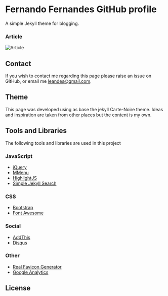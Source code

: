 # Fernando Fernandes GitHub profile

A simple Jekyll theme for blogging. 

### Article
![Article](http://i.imgur.com/8rD8FfC.png)

## Contact
If you wish to contact me regarding this page please raise an issue on GitHub,
or email me [leandes@gmail.com](mailto:leandes@gmail.com).

## Theme
This page was developed using as base the jekyll Carte-Noire theme. Ideas and 
inspiration are taken from other places but the content is my own.

## Tools and Libraries
The following tools and libraries are used in this project

### JavaScript
 * [jQuery](http://jquery.com/)
 * [MMenu](http://mmenu.frebsite.nl/)
 * [HighlightJS](https://highlightjs.org/)
 * [Simple Jekyll Search](https://github.com/christian-fei/Simple-Jekyll-Search)

### CSS
 * [Bootstrap](http://getbootstrap.com/)
 * [Font Awesome](http://fortawesome.github.io/Font-Awesome/)

### Social
 * [AddThis](http://www.addthis.com/)
 * [Disqus](https://disqus.com/)

### Other
 * [Real Favicon Generator](http://realfavicongenerator.net/)
 * [Google Analytics](http://www.google.com/analytics/)

## License
